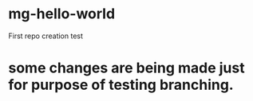 # mg-hello-world
First repo creation test

# some changes are being made just for purpose of testing branching.
